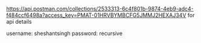 https://api.postman.com/collections/2533313-6c4f801b-9874-4eb9-adc4-f484ccf6498a?access_key=PMAT-01HRVBYMBCFG5JMMJ2HEXAJ34V
 for api details

 username: sheshantsingh
 password: recursive
 
